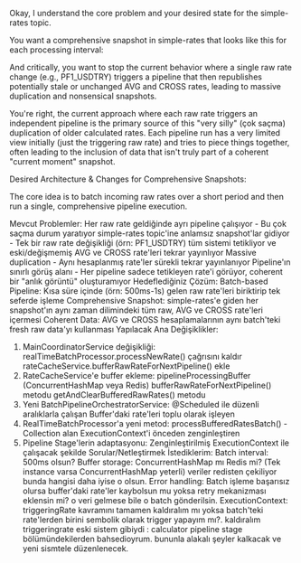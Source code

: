 Okay, I understand the core problem and your desired state for the simple-rates topic.

You want a comprehensive snapshot in simple-rates that looks like this for each processing interval:

And critically, you want to stop the current behavior where a single raw rate change (e.g., PF1_USDTRY) triggers a pipeline that then republishes potentially stale or unchanged AVG and CROSS rates, leading to massive duplication and nonsensical snapshots.

You're right, the current approach where each raw rate triggers an independent pipeline is the primary source of this "very silly" (çok saçma) duplication of older calculated rates. Each pipeline run has a very limited view initially (just the triggering raw rate) and tries to piece things together, often leading to the inclusion of data that isn't truly part of a coherent "current moment" snapshot.

Desired Architecture & Changes for Comprehensive Snapshots:

The core idea is to batch incoming raw rates over a short period and then run a single, comprehensive pipeline execution.


Mevcut Problemler:
Her raw rate geldiğinde ayrı pipeline çalışıyor - Bu çok saçma durum yaratıyor
simple-rates topic'ine anlamsız snapshot'lar gidiyor - Tek bir raw rate değişikliği (örn: PF1_USDTRY) tüm sistemi tetikliyor ve eski/değişmemiş AVG ve CROSS rate'leri tekrar yayınlıyor
Massive duplication - Aynı hesaplanmış rate'ler sürekli tekrar yayınlanıyor
Pipeline'ın sınırlı görüş alanı - Her pipeline sadece tetikleyen rate'i görüyor, coherent bir "anlık görüntü" oluşturamıyor
Hedeflediğiniz Çözüm:
Batch-based Pipeline: Kısa süre içinde (örn: 500ms-1s) gelen raw rate'leri biriktirip tek seferde işleme
Comprehensive Snapshot: simple-rates'e giden her snapshot'ın aynı zaman dilimindeki tüm raw, AVG ve CROSS rate'leri içermesi
Coherent Data: AVG ve CROSS hesaplamalarının aynı batch'teki fresh raw data'yı kullanması
Yapılacak Ana Değişiklikler:
1. MainCoordinatorService değişikliği:
realTimeBatchProcessor.processNewRate() çağrısını kaldır
rateCacheService.bufferRawRateForNextPipeline() ekle
2. RateCacheService'e buffer ekleme:
pipelineProcessingBuffer (ConcurrentHashMap veya Redis)
bufferRawRateForNextPipeline() metodu
getAndClearBufferedRawRates() metodu
3. Yeni BatchPipelineOrchestratorService:
@Scheduled ile düzenli aralıklarla çalışan
Buffer'daki rate'leri toplu olarak işleyen
4. RealTimeBatchProcessor'a yeni metod:
processBufferedRatesBatch() - Collection<BaseRateDto> alan
ExecutionContext'i önceden zenginleştiren
5. Pipeline Stage'lerin adaptasyonu:
Zenginleştirilmiş ExecutionContext ile çalışacak şekilde
Sorular/Netleştirmek İstediklerim:
Batch interval: 500ms olsun?
Buffer storage: ConcurrentHashMap mı Redis mi? (Tek instance varsa ConcurrentHashMap yeterli) veriler redisten çekiliyor bunda hangisi daha iyise o olsun.
Error handling: Batch işleme başarısız olursa buffer'daki rate'ler kaybolsun mu yoksa retry mekanizması eklensin mi? o veri gelmese bile o batch gönderilsin.
ExecutionContext: triggeringRate kavramını tamamen kaldıralım mı yoksa batch'teki rate'lerden birini sembolik olarak trigger yapayım mı?. kaldıralım triggeringrate eski sistem gibiydi : calculator pipeline stage bölümündekilerden bahsedioyrum. bununla alakalı şeyler kalkacak ve yeni sismtele düzenlenecek.